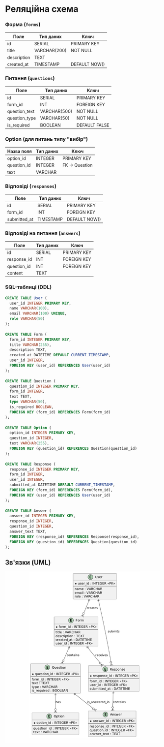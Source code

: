 # Реляційна схема
### Форма (`forms`)
| Поле           | Тип даних      | Ключ         |
|----------------|----------------|--------------|
| id             | SERIAL         | PRIMARY KEY  |
| title          | VARCHAR(200)   | NOT NULL     |
| description    | TEXT           |              |
| created_at     | TIMESTAMP      | DEFAULT NOW()|

### Питання (`questions`)
| Поле           | Тип даних      | Ключ         |
|----------------|----------------|--------------|
| id             | SERIAL         | PRIMARY KEY  |
| form_id        | INT            | FOREIGN KEY  |
| question_text  | VARCHAR(500)   | NOT NULL     |
| question_type  | VARCHAR(50)    | NOT NULL     |
| is_required    | BOOLEAN        | DEFAULT FALSE|

### Option (для питань типу "вибір")
| Назва поля | Тип даних  | Ключ          |
|------------|------------|---------------|
| option_id  | INTEGER    | PRIMARY KEY   |
| question_id| INTEGER    | FK → Question |
| text       | VARCHAR    |               |

### Відповіді (`responses`)
| Поле           | Тип даних      | Ключ         |
|----------------|----------------|--------------|
| id             | SERIAL         | PRIMARY KEY  |
| form_id        | INT            | FOREIGN KEY  |
| submitted_at   | TIMESTAMP      | DEFAULT NOW()|

### Відповіді на питання (`answers`)
| Поле           | Тип даних      | Ключ         |
|----------------|----------------|--------------|
| id             | SERIAL         | PRIMARY KEY  |
| response_id    | INT            | FOREIGN KEY  |
| question_id    | INT            | FOREIGN KEY  |
| content        | TEXT           |              |

### SQL-таблиці (DDL)

```sql
CREATE TABLE User (
  user_id INTEGER PRIMARY KEY,
  name VARCHAR(100),
  email VARCHAR(100) UNIQUE,
  role VARCHAR(50)
);

CREATE TABLE Form (
  form_id INTEGER PRIMARY KEY,
  title VARCHAR(255),
  description TEXT,
  created_at DATETIME DEFAULT CURRENT_TIMESTAMP,
  user_id INTEGER,
  FOREIGN KEY (user_id) REFERENCES User(user_id)
);

CREATE TABLE Question (
  question_id INTEGER PRIMARY KEY,
  form_id INTEGER,
  text TEXT,
  type VARCHAR(50),
  is_required BOOLEAN,
  FOREIGN KEY (form_id) REFERENCES Form(form_id)
);

CREATE TABLE Option (
  option_id INTEGER PRIMARY KEY,
  question_id INTEGER,
  text VARCHAR(255),
  FOREIGN KEY (question_id) REFERENCES Question(question_id)
);

CREATE TABLE Response (
  response_id INTEGER PRIMARY KEY,
  form_id INTEGER,
  user_id INTEGER,
  submitted_at DATETIME DEFAULT CURRENT_TIMESTAMP,
  FOREIGN KEY (form_id) REFERENCES Form(form_id),
  FOREIGN KEY (user_id) REFERENCES User(user_id)
);

CREATE TABLE Answer (
  answer_id INTEGER PRIMARY KEY,
  response_id INTEGER,
  question_id INTEGER,
  answer_text TEXT,
  FOREIGN KEY (response_id) REFERENCES Response(response_id),
  FOREIGN KEY (question_id) REFERENCES Question(question_id)
);
```

## Зв'язки (UML)
![Реляційна схема](./images/реляц.png)